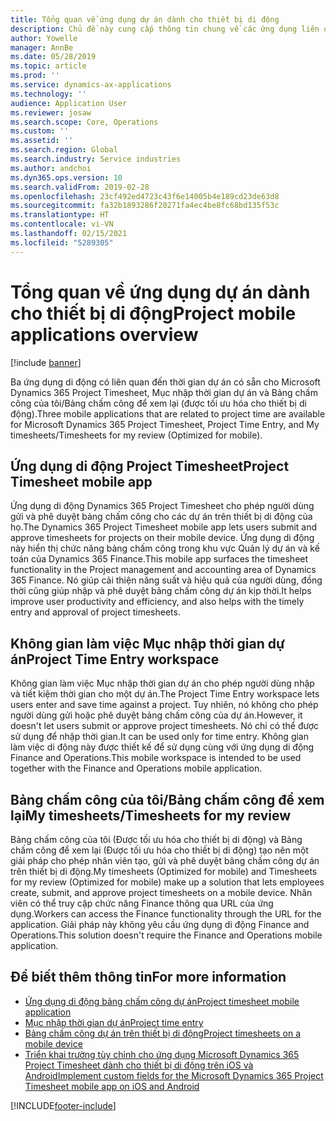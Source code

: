 ```yaml
---
title: Tổng quan về ứng dụng dự án dành cho thiết bị di động
description: Chủ đề này cung cấp thông tin chung về các ứng dụng liên quan đến thời gian của dự án cho Microsoft Dynamics 365 Project Timesheet, Mục nhập thời gian dự án và Bảng chấm công/Bảng chấm công của tôi trên thiết bị di động.
author: Yowelle
manager: AnnBe
ms.date: 05/28/2019
ms.topic: article
ms.prod: ''
ms.service: dynamics-ax-applications
ms.technology: ''
audience: Application User
ms.reviewer: josaw
ms.search.scope: Core, Operations
ms.custom: ''
ms.assetid: ''
ms.search.region: Global
ms.search.industry: Service industries
ms.author: andchoi
ms.dyn365.ops.version: 10
ms.search.validFrom: 2019-02-28
ms.openlocfilehash: 23cf492ed4723c43f6e14005b4e189cd23de63d8
ms.sourcegitcommit: fa32b1893286f20271fa4ec4be8fc68bd135f53c
ms.translationtype: HT
ms.contentlocale: vi-VN
ms.lasthandoff: 02/15/2021
ms.locfileid: "5289305"
---
```

# <a name="project-mobile-applications-overview"></a><span data-ttu-id="8e87b-103">Tổng quan về ứng dụng dự án dành cho thiết bị di động</span><span class="sxs-lookup"><span data-stu-id="8e87b-103">Project mobile applications overview</span></span>

[!include [banner](../includes/banner.md)]

<span data-ttu-id="8e87b-104">Ba ứng dụng di động có liên quan đến thời gian dự án có sẵn cho Microsoft Dynamics 365 Project Timesheet, Mục nhập thời gian dự án và Bảng chấm công của tôi/Bảng chấm công để xem lại (được tối ưu hóa cho thiết bị di động).</span><span class="sxs-lookup"><span data-stu-id="8e87b-104">Three mobile applications that are related to project time are available for Microsoft Dynamics 365 Project Timesheet, Project Time Entry, and My timesheets/Timesheets for my review (Optimized for mobile).</span></span>

## <a name="project-timesheet-mobile-app"></a><span data-ttu-id="8e87b-105">Ứng dụng di động Project Timesheet</span><span class="sxs-lookup"><span data-stu-id="8e87b-105">Project Timesheet mobile app</span></span>

<span data-ttu-id="8e87b-106">Ứng dụng di động Dynamics 365 Project Timesheet cho phép người dùng gửi và phê duyệt bảng chấm công cho các dự án trên thiết bị di động của họ.</span><span class="sxs-lookup"><span data-stu-id="8e87b-106">The Dynamics 365 Project Timesheet mobile app lets users submit and approve timesheets for projects on their mobile device.</span></span> <span data-ttu-id="8e87b-107">Ứng dụng di động này hiển thị chức năng bảng chấm công trong khu vực Quản lý dự án và kế toán của Dynamics 365 Finance.</span><span class="sxs-lookup"><span data-stu-id="8e87b-107">This mobile app surfaces the timesheet functionality in the Project management and accounting area of Dynamics 365 Finance.</span></span> <span data-ttu-id="8e87b-108">Nó giúp cải thiện năng suất và hiệu quả của người dùng, đồng thời cũng giúp nhập và phê duyệt bảng chấm công dự án kịp thời.</span><span class="sxs-lookup"><span data-stu-id="8e87b-108">It helps improve user productivity and efficiency, and also helps with the timely entry and approval of project timesheets.</span></span>

## <a name="project-time-entry-workspace"></a><span data-ttu-id="8e87b-109">Không gian làm việc Mục nhập thời gian dự án</span><span class="sxs-lookup"><span data-stu-id="8e87b-109">Project Time Entry workspace</span></span>

<span data-ttu-id="8e87b-110">Không gian làm việc Mục nhập thời gian dự án cho phép người dùng nhập và tiết kiệm thời gian cho một dự án.</span><span class="sxs-lookup"><span data-stu-id="8e87b-110">The Project Time Entry workspace lets users enter and save time against a project.</span></span> <span data-ttu-id="8e87b-111">Tuy nhiên, nó không cho phép người dùng gửi hoặc phê duyệt bảng chấm công của dự án.</span><span class="sxs-lookup"><span data-stu-id="8e87b-111">However, it doesn't let users submit or approve project timesheets.</span></span> <span data-ttu-id="8e87b-112">Nó chỉ có thể được sử dụng để nhập thời gian.</span><span class="sxs-lookup"><span data-stu-id="8e87b-112">It can be used only for time entry.</span></span> <span data-ttu-id="8e87b-113">Không gian làm việc di động này được thiết kế để sử dụng cùng với ứng dụng di động Finance and Operations.</span><span class="sxs-lookup"><span data-stu-id="8e87b-113">This mobile workspace is intended to be used together with the Finance and Operations mobile application.</span></span>

## <a name="my-timesheetstimesheets-for-my-review"></a><span data-ttu-id="8e87b-114">Bảng chấm công của tôi/Bảng chấm công để xem lại</span><span class="sxs-lookup"><span data-stu-id="8e87b-114">My timesheets/Timesheets for my review</span></span>

<span data-ttu-id="8e87b-115">Bảng chấm công của tôi (Được tối ưu hóa cho thiết bị di động) và Bảng chấm công để xem lại (Được tối ưu hóa cho thiết bị di động) tạo nên một giải pháp cho phép nhân viên tạo, gửi và phê duyệt bảng chấm công dự án trên thiết bị di động.</span><span class="sxs-lookup"><span data-stu-id="8e87b-115">My timesheets (Optimized for mobile) and Timesheets for my review (Optimized for mobile) make up a solution that lets employees create, submit, and approve project timesheets on a mobile device.</span></span> <span data-ttu-id="8e87b-116">Nhân viên có thể truy cập chức năng Finance thông qua URL của ứng dụng.</span><span class="sxs-lookup"><span data-stu-id="8e87b-116">Workers can access the Finance functionality through the URL for the application.</span></span> <span data-ttu-id="8e87b-117">Giải pháp này không yêu cầu ứng dụng di động Finance and Operations.</span><span class="sxs-lookup"><span data-stu-id="8e87b-117">This solution doesn't require the Finance and Operations mobile application.</span></span>

## <a name="for-more-information"></a><span data-ttu-id="8e87b-118">Để biết thêm thông tin</span><span class="sxs-lookup"><span data-stu-id="8e87b-118">For more information</span></span>

- [<span data-ttu-id="8e87b-119">Ứng dụng di động bảng chấm công dự án</span><span class="sxs-lookup"><span data-stu-id="8e87b-119">Project timesheet mobile application</span></span>](project-timesheet.md)
- [<span data-ttu-id="8e87b-120">Mục nhập thời gian dự án</span><span class="sxs-lookup"><span data-stu-id="8e87b-120">Project time entry</span></span>]( project-time-entry-mobile-workspace.md)
- [<span data-ttu-id="8e87b-121">Bảng chấm công dự án trên thiết bị di động</span><span class="sxs-lookup"><span data-stu-id="8e87b-121">Project timesheets on a mobile device</span></span>](Mobile-timesheets.md)
- [<span data-ttu-id="8e87b-122">Triển khai trường tùy chỉnh cho ứng dụng Microsoft Dynamics 365 Project Timesheet dành cho thiết bị di động trên iOS và Android</span><span class="sxs-lookup"><span data-stu-id="8e87b-122">Implement custom fields for the Microsoft Dynamics 365 Project Timesheet mobile app on iOS and Android</span></span>](custom-fields-mobile.md)


[!INCLUDE[footer-include](../includes/footer-banner.md)]